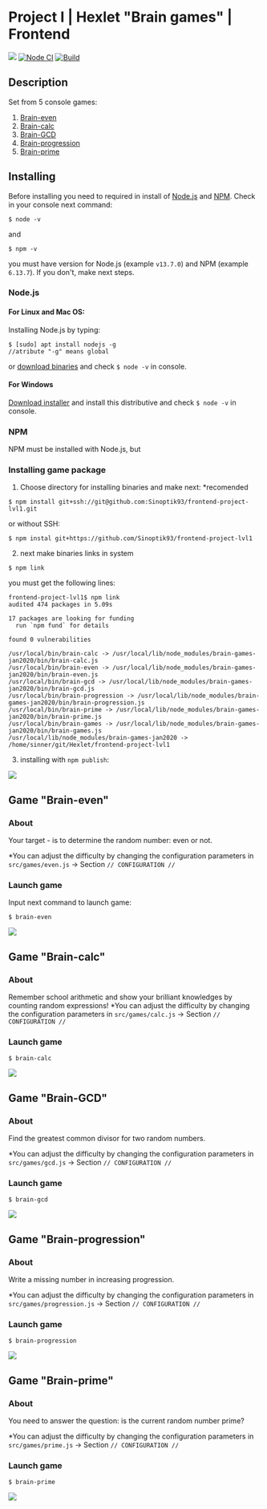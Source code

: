 # Project I | Hexlet "Brain games" | Frontend

<a href="https://codeclimate.com/github/codeclimate/codeclimate/maintainability"><img src="https://api.codeclimate.com/v1/badges/a99a88d28ad37a79dbf6/maintainability" /></a>
[![Node CI](https://github.com/Sinoptik93/frontend-project-lvl1/workflows/Node%20CI/badge.svg)](https://github.com/Sinoptik93/frontend-project-lvl1/actions)
[![Build](https://travis-ci.com/Sinoptik93/frontend-project-lvl1.svg?branch=master)](https://travis-ci.com/Sinoptik93/frontend-project-lvl1)

## Description
Set from 5 console games:
1. [Brain-even](https://github.com/Sinoptik93/frontend-project-lvl1#game-brain-even)
2. [Brain-calc](https://github.com/Sinoptik93/frontend-project-lvl1#game-brain-calc)
3. [Brain-GCD](https://github.com/Sinoptik93/frontend-project-lvl1#game-brain-gcd)
4. [Brain-progression](https://github.com/Sinoptik93/frontend-project-lvl1#game-brain-progression)
5. [Brain-prime](https://github.com/Sinoptik93/frontend-project-lvl1#game-brain-prime)

## Installing
Before installing you need to required in install of [Node.js](https://nodejs.org/) and [NPM](https://www.npmjs.com/).
Check in your console next command:
```
$ node -v
```
and 
``` 
$ npm -v
```
you must have version for Node.js (example `v13.7.0`) and NPM (example `6.13.7`). If you don't, make next steps. 

### Node.js
#### For Linux and Mac OS:
Installing Node.js by typing:
```
$ [sudo] apt install nodejs -g  
//atribute "-g" means global
```
or [download binaries](https://nodejs.org/en/download/) and check `$ node -v` in console.

#### For Windows
[Download installer](https://nodejs.org/en/download/) and install this distributive and check `$ node -v` in console.

### NPM
NPM must be installed with Node.js, but 

### Installing game package
1. Choose directory for installing binaries and make next:
*recomended 

```
$ npm install git+ssh://git@github.com:Sinoptik93/frontend-project-lvl1.git
```

or without SSH:

```
$ npm instal git+https://github.com/Sinoptik93/frontend-project-lvl1
```

2. next make binaries links in system

```
$ npm link
```
you must get the following lines:
```
frontend-project-lvl1$ npm link
audited 474 packages in 5.09s

17 packages are looking for funding
  run `npm fund` for details

found 0 vulnerabilities

/usr/local/bin/brain-calc -> /usr/local/lib/node_modules/brain-games-jan2020/bin/brain-calc.js
/usr/local/bin/brain-even -> /usr/local/lib/node_modules/brain-games-jan2020/bin/brain-even.js
/usr/local/bin/brain-gcd -> /usr/local/lib/node_modules/brain-games-jan2020/bin/brain-gcd.js
/usr/local/bin/brain-progression -> /usr/local/lib/node_modules/brain-games-jan2020/bin/brain-progression.js
/usr/local/bin/brain-prime -> /usr/local/lib/node_modules/brain-games-jan2020/bin/brain-prime.js
/usr/local/bin/brain-games -> /usr/local/lib/node_modules/brain-games-jan2020/bin/brain-games.js
/usr/local/lib/node_modules/brain-games-jan2020 -> /home/sinner/git/Hexlet/frontend-project-lvl1
```

3. installing with `npm publish`:

<a href="https://asciinema.org/a/mdPitzuuwmU52f4tLbNGjqiVy" target="_blank"><img src="https://asciinema.org/a/mdPitzuuwmU52f4tLbNGjqiVy.svg" /></a>


## Game "Brain-even"
### About
Your target - is to determine the random number: even or not.

*You can adjust the difficulty by changing the configuration parameters in `src/games/even.js` -> Section `// CONFIGURATION //`

### Launch game
Input next command to launch game:
```
$ brain-even
```
<a href="https://asciinema.org/a/OqA8R23NkdokAiXUleqFsO2Fe" target="_blank"><img src="https://asciinema.org/a/OqA8R23NkdokAiXUleqFsO2Fe.svg" /></a>


## Game "Brain-calc"
### About
Remember school arithmetic and show your brilliant knowledges by counting random expressions!
*You can adjust the difficulty by changing the configuration parameters in `src/games/calc.js` -> Section `// CONFIGURATION //`

### Launch game
```
$ brain-calc
```
<a href="https://asciinema.org/a/TMjCAFHRzcNehCrhb1cxJmpf5" target="_blank"><img src="https://asciinema.org/a/TMjCAFHRzcNehCrhb1cxJmpf5.svg" /></a>


## Game "Brain-GCD"
### About
Find the greatest common divisor  for two random numbers.

*You can adjust the difficulty by changing the configuration parameters in `src/games/gcd.js` -> Section `// CONFIGURATION //`

### Launch game
```
$ brain-gcd
```
<a href="https://asciinema.org/a/RxAVNifbQl7GsEJxVlDCDcSDf" target="_blank"><img src="https://asciinema.org/a/RxAVNifbQl7GsEJxVlDCDcSDf.svg" /></a>


## Game "Brain-progression"
### About
Write a missing number in increasing progression.

*You can adjust the difficulty by changing the configuration parameters in `src/games/progression.js` -> Section `// CONFIGURATION //`

### Launch game
```
$ brain-progression
```
<a href="https://asciinema.org/a/F1moVTGVfBEaxBBkWvRnVmkqk" target="_blank"><img src="https://asciinema.org/a/F1moVTGVfBEaxBBkWvRnVmkqk.svg" /></a>


## Game "Brain-prime"
### About
You need to answer the question: is the current random number prime?

*You can adjust the difficulty by changing the configuration parameters in `src/games/prime.js` -> Section `// CONFIGURATION //`

### Launch game
```
$ brain-prime
```
<a href="https://asciinema.org/a/b7mivZ1lJQcAdfGuUJVbb7yvr" target="_blank"><img src="https://asciinema.org/a/b7mivZ1lJQcAdfGuUJVbb7yvr.svg" /></a>

